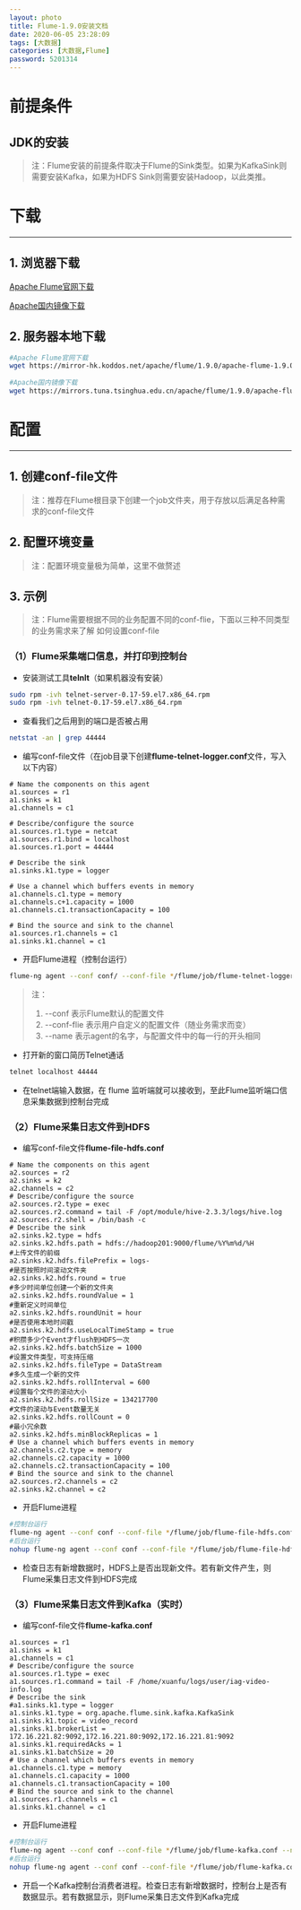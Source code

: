 ```yaml
---
layout: photo
title: Flume-1.9.0安装文档
date: 2020-06-05 23:28:09
tags: [大数据]
categories: [大数据,Flume]
password: 5201314
---
```

# 前提条件

## JDK的安装

> 注：Flume安装的前提条件取决于Flume的Sink类型。如果为KafkaSink则需要安装Kafka，如果为HDFS Sink则需要安装Hadoop，以此类推。

<!-- more -->

# 下载

---

## 1. 浏览器下载

[Apache Flume官网下载](https://mirror-hk.koddos.net/apache/flume/1.9.0/apache-flume-1.9.0-bin.tar.gz)

[Apache国内镜像下载](https://mirrors.tuna.tsinghua.edu.cn/apache/flume/1.9.0/apache-flume-1.9.0-bin.tar.gz)

## 2. 服务器本地下载

```bash
#Apache Flume官网下载
wget https://mirror-hk.koddos.net/apache/flume/1.9.0/apache-flume-1.9.0-bin.tar.gz
	
#Apache国内镜像下载
wget https://mirrors.tuna.tsinghua.edu.cn/apache/flume/1.9.0/apache-flume-1.9.0-bin.tar.gz
```

# 配置

---

## 1. 创建conf-file文件

> 注：推荐在Flume根目录下创建一个job文件夹，用于存放以后满足各种需求的conf-file文件

## 2. 配置环境变量

> 注：配置环境变量极为简单，这里不做赘述

## 3. 示例

> 注：Flume需要根据不同的业务配置不同的conf-flie，下面以三种不同类型的业务需求来了解 如何设置conf-file

### （1）Flume采集端口信息，并打印到控制台

- 安装测试工具**telnlt**（如果机器没有安装）

```bash
sudo rpm -ivh telnet-server-0.17-59.el7.x86_64.rpm 
sudo rpm -ivh telnet-0.17-59.el7.x86_64.rpm
```

- 查看我们之后用到的端口是否被占用

```bash
netstat -an | grep 44444
```

- 编写conf-file文件（在job目录下创建**flume-telnet-logger.conf**文件，写入以下内容）

```properties	
# Name the components on this agent
a1.sources = r1
a1.sinks = k1
a1.channels = c1

# Describe/configure the source
a1.sources.r1.type = netcat
a1.sources.r1.bind = localhost
a1.sources.r1.port = 44444

# Describe the sink
a1.sinks.k1.type = logger

# Use a channel which buffers events in memory
a1.channels.c1.type = memory
a1.channels.c+1.capacity = 1000
a1.channels.c1.transactionCapacity = 100

# Bind the source and sink to the channel
a1.sources.r1.channels = c1
a1.sinks.k1.channel = c1
```

- 开启Flume进程（控制台运行）

```bash
flume-ng agent --conf conf/ --conf-file */flume/job/flume-telnet-logger.conf --name a1 -Dflume.root.logger==INFO,console
```

> 注：
>  	1. --conf			表示Flume默认的配置文件
>  	2. --conf-flie		表示用户自定义的配置文件（随业务需求而变）
>  	3. --name			表示agent的名字，与配置文件中的每一行的开头相同



- 打开新的窗口简历Telnet通话

```bash
telnet localhost 44444
```

- 在telnet端输入数据，在 flume 监听端就可以接收到，至此Flume监听端口信息采集数据到控制台完成

	

### （2）Flume采集日志文件到HDFS

- 编写conf-file文件**flume-file-hdfs.conf**

```properties
# Name the components on this agent
a2.sources = r2
a2.sinks = k2
a2.channels = c2
# Describe/configure the source
a2.sources.r2.type = exec
a2.sources.r2.command = tail -F /opt/module/hive-2.3.3/logs/hive.log
a2.sources.r2.shell = /bin/bash -c
# Describe the sink
a2.sinks.k2.type = hdfs
a2.sinks.k2.hdfs.path = hdfs://hadoop201:9000/flume/%Y%m%d/%H
#上传文件的前缀
a2.sinks.k2.hdfs.filePrefix = logs-
#是否按照时间滚动文件夹
a2.sinks.k2.hdfs.round = true
#多少时间单位创建一个新的文件夹
a2.sinks.k2.hdfs.roundValue = 1
#重新定义时间单位
a2.sinks.k2.hdfs.roundUnit = hour
#是否使用本地时间戳
a2.sinks.k2.hdfs.useLocalTimeStamp = true
#积攒多少个Event才flush到HDFS一次
a2.sinks.k2.hdfs.batchSize = 1000
#设置文件类型，可支持压缩
a2.sinks.k2.hdfs.fileType = DataStream
#多久生成一个新的文件
a2.sinks.k2.hdfs.rollInterval = 600
#设置每个文件的滚动大小
a2.sinks.k2.hdfs.rollSize = 134217700
#文件的滚动与Event数量无关
a2.sinks.k2.hdfs.rollCount = 0
#最小冗余数
a2.sinks.k2.hdfs.minBlockReplicas = 1
# Use a channel which buffers events in memory
a2.channels.c2.type = memory
a2.channels.c2.capacity = 1000
a2.channels.c2.transactionCapacity = 100
# Bind the source and sink to the channel
a2.sources.r2.channels = c2
a2.sinks.k2.channel = c2
```

- 开启Flume进程

```bash
#控制台运行
flume-ng agent --conf conf --conf-file */flume/job/flume-file-hdfs.conf --name a2 -Dflume.root.logger=INFO,console
#后台运行
nohup flume-ng agent --conf conf --conf-file */flume/job/flume-file-hdfs.conf --name a2 1>/dev/null 2>&1 &
```

- 检查日志有新增数据时，HDFS上是否出现新文件。若有新文件产生，则Flume采集日志文件到HDFS完成



### （3）Flume采集日志文件到Kafka（实时）

- 编写conf-file文件**flume-kafka.conf**

```properties
a1.sources = r1
a1.sinks = k1
a1.channels = c1
# Describe/configure the source
a1.sources.r1.type = exec
a1.sources.r1.command = tail -F /home/xuanfu/logs/user/iag-video-info.log
# Describe the sink
#a1.sinks.k1.type = logger
a1.sinks.k1.type = org.apache.flume.sink.kafka.KafkaSink
a1.sinks.k1.topic = video_record
a1.sinks.k1.brokerList = 172.16.221.82:9092,172.16.221.80:9092,172.16.221.81:9092
a1.sinks.k1.requiredAcks = 1
a1.sinks.k1.batchSize = 20
# Use a channel which buffers events in memory
a1.channels.c1.type = memory
a1.channels.c1.capacity = 1000
a1.channels.c1.transactionCapacity = 100
# Bind the source and sink to the channel
a1.sources.r1.channels = c1
a1.sinks.k1.channel = c1
```

- 开启Flume进程

```bash
#控制台运行
flume-ng agent --conf conf --conf-file */flume/job/flume-kafka.conf --name a1 -Dflume.root.logger=INFO,console
#后台运行
nohup flume-ng agent --conf conf --conf-file */flume/job/flume-kafka.conf --name a1 1>/dev/null 2>&1 &
```

- 开启一个Kafka控制台消费者进程。检查日志有新增数据时，控制台上是否有数据显示。若有数据显示，则Flume采集日志文件到Kafka完成